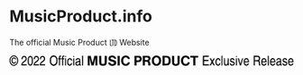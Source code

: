 # MusicProduct.info
The official Music Product ㋏ Website

[![2022 Music Product Exclusive Release](https://raw.githubusercontent.com/fonkley/musicproductinfo/main/official2.svg)]()
